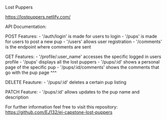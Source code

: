 Lost Puppers

https://lostpuppers.netlify.com/

API Documentation: 

POST Features:
    - '/auth/login' is made for users to login
    - '/pups' is made for users to post a new pup
    - '/users' allows user registration
    - '/comments' is the endpoint where comments are sent

GET Features:
    - '/profile/:user_name' accesses the specific logged in users profile
    - '/pups' displays all the lost puppers
    - '/pups/:id' shows a personal page of the specific pup
    - '/pups/:id/comments' shows the comments that go with the pup page ^^^

DELETE Feauture: 
    - '/pups/:id' deletes a certain pup listing

PATCH Feature:
    - '/pups/:id' allows updates to the pup name and description


For further information feel free to visit this repository: https://github.com/EJ132/ej-capstone-lost-puppers